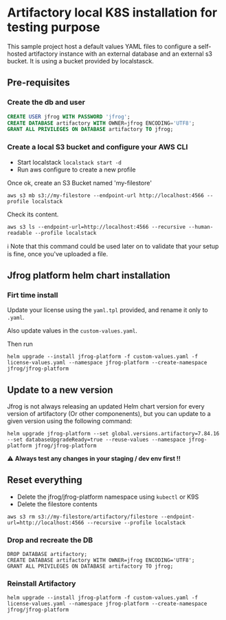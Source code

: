# Artifactory local K8S installation for testing purpose
This sample project host a default values YAML files to configure a self-hosted artifactory instance with an external database and an external s3 bucket.
It is using a bucket provided by localstasck.

## Pre-requisites

### Create the db and user

```SQL
CREATE USER jfrog WITH PASSWORD 'jfrog';
CREATE DATABASE artifactory WITH OWNER=jfrog ENCODING='UTF8';
GRANT ALL PRIVILEGES ON DATABASE artifactory TO jfrog;
```
### Create a local S3 bucket and configure your AWS CLI 

- Start localstack `localstack start -d`
- Run aws configure to create a new profile

Once ok, create an S3 Bucket named 'my-filestore'

```shell
aws s3 mb s3://my-filestore --endpoint-url http://localhost:4566 --profile localstack
```

Check its content.

```shell
aws s3 ls --endpoint-url=http://localhost:4566 --recursive --human-readable --profile localstack
```

 :information_source: Note that this command could be used later on to validate that your setup is fine, once you've uploaded a file.

## Jfrog platform helm chart installation

### Firt time install
Update your license using the `yaml.tpl` provided, and rename it only to `.yaml`.

Also update values in the `custom-values.yaml`.

Then run
```shell
helm upgrade --install jfrog-platform -f custom-values.yaml -f license-values.yaml --namespace jfrog-platform --create-namespace jfrog/jfrog-platform
```

## Update to a new version 
Jfrog is not always releasing an updated Helm chart version for every version of artifactory (Or other componenents), but you can update to a given version using the following command:

```
helm upgrade jfrog-platform --set global.versions.artifactory=7.84.16 --set databaseUpgradeReady=true --reuse-values --namespace jfrog-platform jfrog/jfrog-platform
```
:warning: **Always test any changes in your staging / dev env first !!**


## Reset everything

- Delete the jfrog/jfrog-platform namespace using `kubectl` or K9S
- Delete the filestore contents
```
aws s3 rm s3://my-filestore/artifactory/filestore --endpoint-url=http://localhost:4566 --recursive --profile localstack
```

### Drop and recreate the DB
```
DROP DATABASE artifactory;
CREATE DATABASE artifactory WITH OWNER=jfrog ENCODING='UTF8';
GRANT ALL PRIVILEGES ON DATABASE artifactory TO jfrog;
```
### Reinstall Artifactory

```shell
helm upgrade --install jfrog-platform -f custom-values.yaml -f license-values.yaml --namespace jfrog-platform --create-namespace jfrog/jfrog-platform
```
